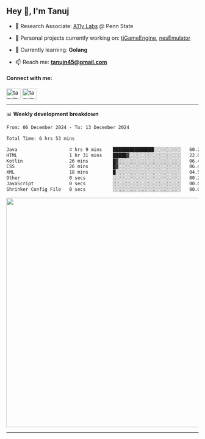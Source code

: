 <h2>Hey 👋, I'm Tanuj</h2>

- 🔬 Research Associate: [A11y Labs](https://a11y.ist.psu.edu/) @ Penn State 

- 🔭 Personal projects currently working on: [tjGameEngine](https://github.com/tanujn45/tjGameEngine), [nesEmulator](https://github.com/tanujn45/nesEmulator)

- 🌱 Currently learning: **Golang**

- 📫 Reach me: **tanujn45@gmail.com**

<h4 align="left">Connect with me:</h4>
<p align="left">
<a href="https://twitter.com/tanujn45" target="blank"><img align="center" src="https://raw.githubusercontent.com/rahuldkjain/github-profile-readme-generator/master/src/images/icons/Social/twitter.svg" alt="tanujn45" height="28" width="38" /></a>
<a href="https://linkedin.com/in/tanujn45" target="blank"><img align="center" src="https://raw.githubusercontent.com/rahuldkjain/github-profile-readme-generator/master/src/images/icons/Social/linked-in-alt.svg" alt="tanujn45" height="28" width="38" /></a>
</p>

-------

📊 **Weekly development breakdown**
<!--START_SECTION:waka-->

```txt
From: 06 December 2024 - To: 13 December 2024

Total Time: 6 hrs 53 mins

Java                   4 hrs 9 mins    ███████████████░░░░░░░░░░   60.22 %
HTML                   1 hr 31 mins    █████▓░░░░░░░░░░░░░░░░░░░   22.02 %
Kotlin                 26 mins         █▓░░░░░░░░░░░░░░░░░░░░░░░   06.47 %
CSS                    26 mins         █▓░░░░░░░░░░░░░░░░░░░░░░░   06.43 %
XML                    18 mins         █░░░░░░░░░░░░░░░░░░░░░░░░   04.55 %
Other                  0 secs          ░░░░░░░░░░░░░░░░░░░░░░░░░   00.23 %
JavaScript             0 secs          ░░░░░░░░░░░░░░░░░░░░░░░░░   00.04 %
Shrinker Config File   0 secs          ░░░░░░░░░░░░░░░░░░░░░░░░░   00.04 %
```

<!--END_SECTION:waka-->

<img src="https://wakatime.com/share/@018e9abd-1aa4-4aa6-9db7-5ca3b999e810/4650b67a-98aa-46b4-b598-3d8a2451f0df.svg" width="600"/>

-------
